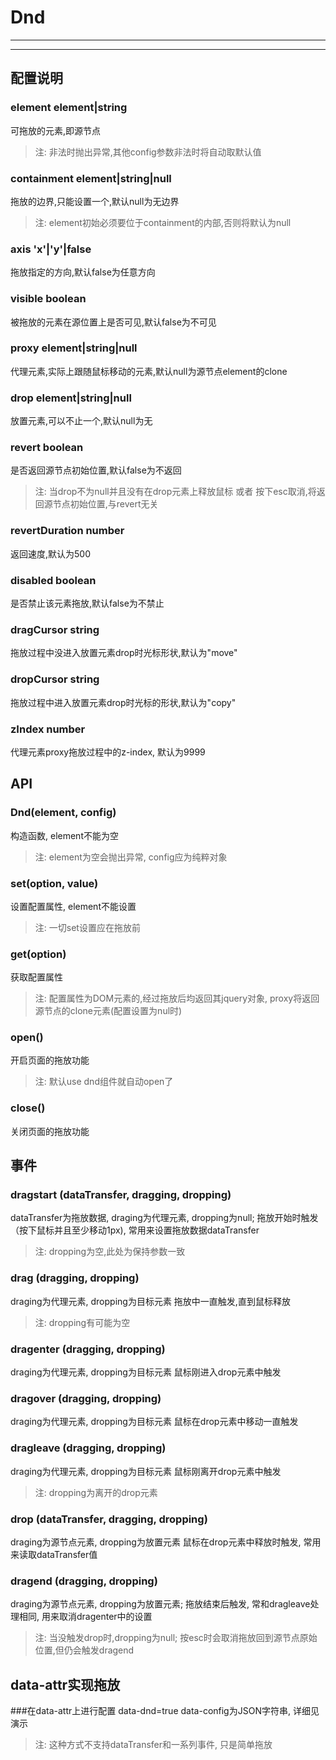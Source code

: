 # Dnd

---



---

## 配置说明

### element    element|string
可拖放的元素,即源节点
>注: 非法时抛出异常,其他config参数非法时将自动取默认值

### containment    element|string|null
拖放的边界,只能设置一个,默认null为无边界 
>注: element初始必须要位于containment的内部,否则将默认为null

### axis   'x'|'y'|false
拖放指定的方向,默认false为任意方向

### visible    boolean
被拖放的元素在源位置上是否可见,默认false为不可见

### proxy    element|string|null
代理元素,实际上跟随鼠标移动的元素,默认null为源节点element的clone

### drop    element|string|null
放置元素,可以不止一个,默认null为无

### revert    boolean
是否返回源节点初始位置,默认false为不返回
>注: 当drop不为null并且没有在drop元素上释放鼠标 或者 按下esc取消,将返回源节点初始位置,与revert无关

### revertDuration    number
返回速度,默认为500

### disabled    boolean
是否禁止该元素拖放,默认false为不禁止

### dragCursor    string
拖放过程中没进入放置元素drop时光标形状,默认为"move"

### dropCursor    string
拖放过程中进入放置元素drop时光标的形状,默认为"copy"

### zIndex number
代理元素proxy拖放过程中的z-index, 默认为9999


## API

### Dnd(element, config)
构造函数, element不能为空
>注: element为空会抛出异常, config应为纯粹对象

### set(option, value)
设置配置属性, element不能设置
>注: 一切set设置应在拖放前

### get(option)
获取配置属性
>注: 配置属性为DOM元素的,经过拖放后均返回其jquery对象, proxy将返回源节点的clone元素(配置设置为nul时)

### open()
开启页面的拖放功能
>注: 默认use dnd组件就自动open了

### close()
关闭页面的拖放功能


## 事件

### dragstart  (dataTransfer, dragging, dropping)
dataTransfer为拖放数据, draging为代理元素, dropping为null; 拖放开始时触发（按下鼠标并且至少移动1px), 常用来设置拖放数据dataTransfer
>注: dropping为空,此处为保持参数一致
	
### drag (dragging, dropping)
draging为代理元素, dropping为目标元素
拖放中一直触发,直到鼠标释放
>注: dropping有可能为空

### dragenter (dragging, dropping)
draging为代理元素, dropping为目标元素
鼠标刚进入drop元素中触发

### dragover (dragging, dropping)
draging为代理元素, dropping为目标元素
鼠标在drop元素中移动一直触发

### dragleave (dragging, dropping)
draging为代理元素, dropping为目标元素
鼠标刚离开drop元素中触发
>注: dropping为离开的drop元素

### drop (dataTransfer, dragging, dropping)
draging为源节点元素, dropping为放置元素
鼠标在drop元素中释放时触发, 常用来读取dataTransfer值

### dragend (dragging, dropping)
draging为源节点元素, dropping为放置元素; 
拖放结束后触发, 常和dragleave处理相同, 用来取消dragenter中的设置
>注: 当没触发drop时,dropping为null; 按esc时会取消拖放回到源节点原始位置,但仍会触发dragend


## data-attr实现拖放

###在data-attr上进行配置
data-dnd=true data-config为JSON字符串, 详细见演示
>注: 这种方式不支持dataTransfer和一系列事件, 只是简单拖放












































